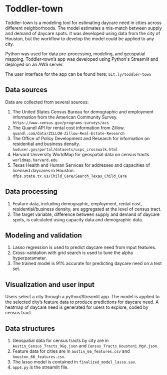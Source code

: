 # Toddler-town

Toddler-town is a modeling tool for estimating daycare need in cities across different neighborhoods. The model estimates a mis-match between supply and demand of daycare spots. It was developed using data from the city of Houston, but the workflow to develop the model could be applied to any city. 

Python was used for data pre-processing, modeling, and geospatial mapping. Toddler-town’s app was developed using Python's Streamlit and deployed on an AWS server. 

The user interface for the app can be found here: `bit.ly/toddler-town`

## Data sources

Data are collected from several sources:
1.	The United States Census Bureau for demographic and employment information from the American Community Survey. `https://www.census.gov/programs-surveys/acs`
2.	The Quandl API for rental cost information from Zillow. `quandl.com/data/ZILLOW-Zillow-Real-Estate-Research`
3.	The Office of Policy Development and Research for information on residential and business density. `huduser.gov/portal/datasets/usps_crosswalk.html`
4.	Harvard University WorldMap for geospatial data on census tracts. `worldmap.harvard.edu`
5.	Texas Health and Human Services for addresses and capacities of licensed daycares in Houston. `dfps.state.tx.us/Child_Care/Search_Texas_Child_Care` 

## Data processing 

1.	Feature data, including demographic, employment, rental cost, residential/business density, are aggregated at the level of census tract.
2.	The target variable, difference between supply and demand of daycare spots, is calculated using capacity data and demographic data. 

## Modeling and validation

1.	Lasso regression is used to predict daycare need from input features. 
2.	Cross-validation with grid search is used to tune the alpha hyperparameter.
3.	The trained model is 91% accurate for predicting daycare need on a test set. 

## Visualization and user input

Users select a city through a python/Streamlit app. The model is applied to the selected city’s feature data to produce predictions for daycare need. A heatmap of daycare need is generated for users to explore, coded by census tract. 

## Data structures

1. Geospatial data for census tracts by city are in `Austin_Census_Tracts_9Gg.json` and `Census_Tracts_Houston1.MgV.json`.
2. Feature data for cities are in `austin_66_features.csv` and `houston_66_features.csv`.
3. The lasso model is contained in `finalized_model_lasso.sav`.
4. `app4.py` is the streamlit file.


